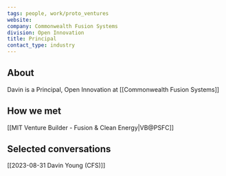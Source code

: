 ```yaml
---
tags: people, work/proto_ventures
website: 
company: Commonwealth Fusion Systems
division: Open Innovation
title: Principal
contact_type: industry
---
```

## About
Davin is a Principal, Open Innovation at [[Commonwealth Fusion Systems]]

## How we met
[[MIT Venture Builder - Fusion & Clean Energy|VB@PSFC]]

## Selected conversations
[[2023-08-31 Davin Young (CFS)]]